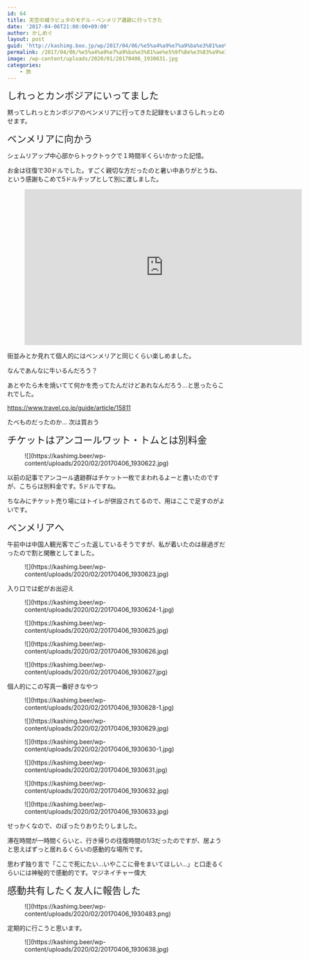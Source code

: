 ```yaml
---
id: 64
title: 天空の城ラピュタのモデル・ベンメリア遺跡に行ってきた
date: '2017-04-06T21:00:00+09:00'
author: かしめぐ
layout: post
guid: 'http://kashimg.boo.jp/wp/2017/04/06/%e5%a4%a9%e7%a9%ba%e3%81%ae%e5%9f%8e%e3%83%a9%e3%83%94%e3%83%a5%e3%82%bf%e3%81%ae%e3%83%a2%e3%83%87%e3%83%ab%e3%83%bb%e3%83%99%e3%83%b3%e3%83%a1%e3%83%aa%e3%82%a2%e9%81%ba%e8%b7%a1%e3%81%ab%e8%a1%8c/'
permalink: /2017/04/06/%e5%a4%a9%e7%a9%ba%e3%81%ae%e5%9f%8e%e3%83%a9%e3%83%94%e3%83%a5%e3%82%bf%e3%81%ae%e3%83%a2%e3%83%87%e3%83%ab%e3%83%bb%e3%83%99%e3%83%b3%e3%83%a1%e3%83%aa%e3%82%a2%e9%81%ba%e8%b7%a1%e3%81%ab%e8%a1%8c/
image: /wp-content/uploads/2020/01/20170406_1930631.jpg
categories:
    - 旅
---
```


<span style="font-size: 22px;">しれっとカンボジアにいってました</span>

黙ってしれっとカンボジアのベンメリアに行ってきた記録をいまさらしれっとのせます。

<span style="font-size: 22px;">ベンメリアに向かう</span>

シェムリアップ中心部からトゥクトゥクで１時間半くらいかかった記憶。

お金は往復で30ドルでした。すごく親切な方だったのと暑い中ありがとうね、という感謝もこめて5ドルチップとして別に渡しました。

<figure><iframe allowfullscreen="allowfullscreen" frameborder="0" height="360" loading="lazy" src="https://www.youtube.com/embed/luDDT-_2FDU?wmode=opaque" width="640"></iframe></figure>街並みとか見れて個人的にはベンメリアと同じくらい楽しめました。

なんであんなに牛いるんだろう？

あとやたら木を焼いてて何かを売ってたんだけどあれなんだろう…と思ったらこれでした。

<https://www.travel.co.jp/guide/article/15811>

たべものだったのか… 次は買おう

<span style="font-size: 22px;">チケットはアンコールワット・トムとは別料金</span>

<span style="font-size: 22px;"> </span>

<figure class="wp-block-image size-large">![](https://kashimg.beer/wp-content/uploads/2020/02/20170406_1930622.jpg)</figure>以前の記事でアンコール遺跡群はチケット一枚でまわれるよーと書いたのですが、こちらは別料金です。5ドルですね。

ちなみにチケット売り場にはトイレが併設されてるので、用はここで足すのがよいです。

<span style="font-size: 22px;">ベンメリアへ</span>

午前中は中国人観光客でごった返しているそうですが、私が着いたのは昼過ぎだったので割と閑散としてました。

<figure class="wp-block-image size-large">![](https://kashimg.beer/wp-content/uploads/2020/02/20170406_1930623.jpg)</figure>入り口では蛇がお出迎え

<figure class="wp-block-image size-large">![](https://kashimg.beer/wp-content/uploads/2020/02/20170406_1930624-1.jpg)</figure><figure class="wp-block-image size-large">![](https://kashimg.beer/wp-content/uploads/2020/02/20170406_1930625.jpg)</figure><figure class="wp-block-image size-large">![](https://kashimg.beer/wp-content/uploads/2020/02/20170406_1930626.jpg)</figure><figure class="wp-block-image size-large">![](https://kashimg.beer/wp-content/uploads/2020/02/20170406_1930627.jpg)</figure>個人的にこの写真一番好きなやつ

<figure class="wp-block-image size-large">![](https://kashimg.beer/wp-content/uploads/2020/02/20170406_1930628-1.jpg)</figure><figure class="wp-block-image size-large">![](https://kashimg.beer/wp-content/uploads/2020/02/20170406_1930629.jpg)</figure><figure class="wp-block-image size-large">![](https://kashimg.beer/wp-content/uploads/2020/02/20170406_1930630-1.jpg)</figure><figure class="wp-block-image size-large">![](https://kashimg.beer/wp-content/uploads/2020/02/20170406_1930631.jpg)</figure><figure class="wp-block-image size-large">![](https://kashimg.beer/wp-content/uploads/2020/02/20170406_1930632.jpg)</figure><figure class="wp-block-image size-large">![](https://kashimg.beer/wp-content/uploads/2020/02/20170406_1930633.jpg)</figure>せっかくなので、のぼったりおりたりしました。

滞在時間が一時間くらいと、行き帰りの往復時間の1/3だったのですが、居ようと思えばずっと居れるくらいの感動的な場所です。

思わず独り言で「ここで死にたい…いやここに骨をまいてほしい…」と口走るくらいには神秘的で感動的です。マジネイチャー偉大

<span style="font-size: 22px;">感動共有したく友人に報告した</span>

<figure class="wp-block-image size-large">![](https://kashimg.beer/wp-content/uploads/2020/02/20170406_1930483.png)</figure>定期的に行こうと思います。

<figure class="wp-block-image size-large">![](https://kashimg.beer/wp-content/uploads/2020/02/20170406_1930638.jpg)</figure>